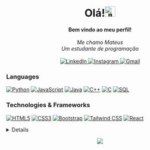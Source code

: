 <h1 align="center">Olá!<img src="https://github.com/wervlad/wervlad/assets/24524555/766d336d-b87d-44ba-807c-c51de2bc6b4d" width="28px" alt="👋"></h1>

<p align="center">
    <b>Bem vindo ao meu perfil!</b><br><br>
    <i>
        Me chamo Mateus<br>
        Um estudante de programação<br>
    </i><br>
    <a href="https://www.linkedin.com/in/mateus-soares-8a583020b/">
        <img src="https://img.shields.io/badge/LinkedIn-blue?style=flat-square&logo=linkedin" alt="LinkedIn">
    </a>
    <a href="https://www.instagram.com/soares_matthew/">
        <img src="https://img.shields.io/badge/Instagram-E4405F?style=flat-square&logo=instagram&logoColor=white" alt="Instagram">
    </a>
    <a href="mailto:mateusviniciussoaresdasilva@gmail.com">
        <img src="https://img.shields.io/badge/Gmail-D14836?style=flat-square&logo=gmail&logoColor=white" alt="Gmail">
    </a>
</p>

### Languages
[![Python](https://img.shields.io/badge/python-black?style=for-the-badge&logo=python)](https://github.com/MateusS0ares)
[![JavaScript](https://img.shields.io/badge/javascript-black?style=for-the-badge&logo=javascript)](https://github.com/MateusS0ares)
[![Java](https://img.shields.io/badge/java-black?style=for-the-badge&logo=openjdk)](https://github.com/MateusS0ares)
[![C++](https://img.shields.io/badge/c++-black?style=for-the-badge&logo=cplusplus)](https://github.com/MateusS0ares)
[![C](https://img.shields.io/badge/c-black?style=for-the-badge&logo=c)](https://github.com/MateusS0ares)
[![SQL](https://img.shields.io/badge/sql-black?style=for-the-badge&logo=mysql)](https://github.com/MateusS0ares)

### Technologies & Frameworks
[![HTML5](https://img.shields.io/badge/html5-black?style=for-the-badge&logo=html5)](https://github.com/MateusS0ares)
[![CSS3](https://img.shields.io/badge/css3-black?style=for-the-badge&logo=css3)](https://github.com/MateusS0ares)
[![Bootstrap](https://img.shields.io/badge/Bootstrap-black?style=for-the-badge&logo=bootstrap&logoColor=white)](https://github.com/MateusS0ares)
[![Tailwind CSS](https://img.shields.io/badge/Tailwind_CSS-black?style=for-the-badge&logo=tailwind-css&logoColor=white)](https://github.com/MateusS0ares)
[![React](https://img.shields.io/badge/react-black?style=for-the-badge&logo=react)](https://github.com/MateusS0ares)

<details>
<p align="center">
  <a href="https://github.com/MateusS0ares">
    <img src="http://github-profile-summary-cards.vercel.app/api/cards/profile-details?username=MateusS0ares&theme=transparent" />
  </a>
  <a href="https://github.com/MateusS0ares">
    <img src="https://github-readme-streak-stats.herokuapp.com/?user=MateusS0ares&hide_border=true&card_width=338&theme=transparent" />
  </a>
  <a href="https://github.com/MateusS0ares">
    <img src="http://github-profile-summary-cards.vercel.app/api/cards/stats?username=MateusS0ares&theme=transparent" />
  </a>
  <a href="https://github.com/MateusS0ares">
    <img src="https://github-readme-stats.vercel.app/api/top-langs/?username=MateusS0ares&langs_count=10&exclude_repo=&hide=jupyter%20notebook,vim%20script,cmake,makefile,batchfile,emacs%20lisp,css,html&layout=default&card_width=699&hide_border=true&theme=transparent" />
  </a>
</p>
</details>

<p align="center">
  <a href="https://github.com/MateusS0ares">
    <img src="https://komarev.com/ghpvc/?username=MateusS0ares&color=blue&style=flat)" />
  </a>
</p>
<!--

- 🔭 I’m currently working on ...
- 🌱 I’m currently learning ...
- 👯 I’m looking to collaborate on ...
- 🤔 I’m looking for help with ...
- 💬 Ask me about ...
- 📫 How to reach me: ...
- 😄 Pronouns: ...
- ⚡ Fun fact: ...
-->

- 👋 Hi, I’m @MateusS0ares
- 👀 I’m interested in ...
- 🌱 I’m currently learning ...
- 💞️ I’m looking to collaborate on ...
- 📫 How to reach me ...

<!---
MateusS0ares/MateusS0ares is a ✨ special ✨ repository because its `README.md` (this file) appears on your GitHub profile.
You can click the Preview link to take a look at your changes.
--->
